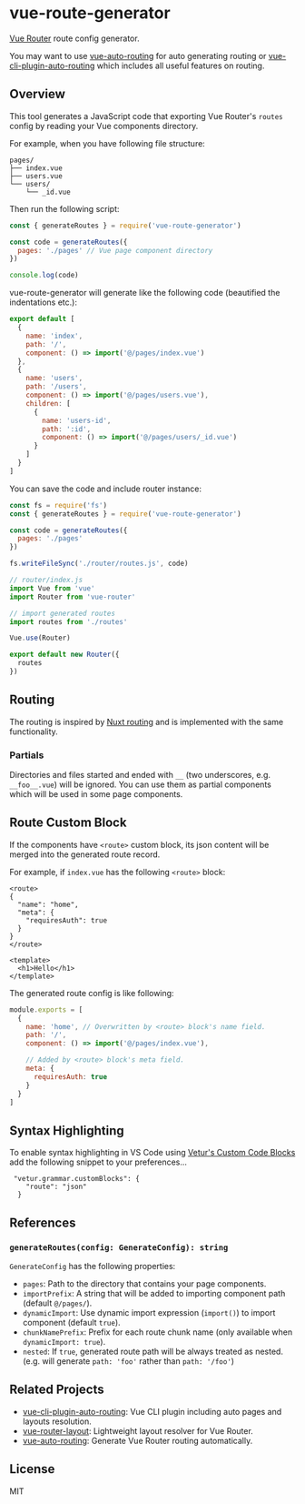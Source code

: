 # vue-route-generator

[Vue Router](https://github.com/vuejs/vue-router) route config generator.

You may want to use [vue-auto-routing](https://github.com/ktsn/vue-auto-routing) for auto generating routing or [vue-cli-plugin-auto-routing](https://github.com/ktsn/vue-cli-plugin-auto-routing) which includes all useful features on routing.

## Overview

This tool generates a JavaScript code that exporting Vue Router's `routes` config by reading your Vue components directory.

For example, when you have following file structure:

```
pages/
├── index.vue
├── users.vue
└── users/
    └── _id.vue
```

Then run the following script:

```js
const { generateRoutes } = require('vue-route-generator')

const code = generateRoutes({
  pages: './pages' // Vue page component directory
})

console.log(code)
```

vue-route-generator will generate like the following code (beautified the indentations etc.):

```js
export default [
  {
    name: 'index',
    path: '/',
    component: () => import('@/pages/index.vue')
  },
  {
    name: 'users',
    path: '/users',
    component: () => import('@/pages/users.vue'),
    children: [
      {
        name: 'users-id',
        path: ':id',
        component: () => import('@/pages/users/_id.vue')
      }
    ]
  }
]
```

You can save the code and include router instance:

```js
const fs = require('fs')
const { generateRoutes } = require('vue-route-generator')

const code = generateRoutes({
  pages: './pages'
})

fs.writeFileSync('./router/routes.js', code)
```

```js
// router/index.js
import Vue from 'vue'
import Router from 'vue-router'

// import generated routes
import routes from './routes'

Vue.use(Router)

export default new Router({
  routes
})
```

## Routing

The routing is inspired by [Nuxt routing](https://nuxtjs.org/guide/routing) and is implemented with the same functionality.

### Partials

Directories and files started and ended with `__` (two underscores, e.g. `__foo__.vue`) will be ignored. You can use them as partial components which will be used in some page components.

## Route Custom Block

If the components have `<route>` custom block, its json content will be merged into the generated route record.

For example, if `index.vue` has the following `<route>` block:

```vue
<route>
{
  "name": "home",
  "meta": {
    "requiresAuth": true
  }
}
</route>

<template>
  <h1>Hello</h1>
</template>
```

The generated route config is like following:

```js
module.exports = [
  {
    name: 'home', // Overwritten by <route> block's name field.
    path: '/',
    component: () => import('@/pages/index.vue'),

    // Added by <route> block's meta field.
    meta: {
      requiresAuth: true
    }
  }
]
```

## Syntax Highlighting

To enable syntax highlighting in VS Code using [Vetur's Custom Code Blocks](https://vuejs.github.io/vetur/highlighting.html#custom-block) add the following snippet to your preferences...
```
 "vetur.grammar.customBlocks": {
    "route": "json"
  }
```

## References

### `generateRoutes(config: GenerateConfig): string`

`GenerateConfig` has the following properties:

- `pages`: Path to the directory that contains your page components.
- `importPrefix`: A string that will be added to importing component path (default `@/pages/`).
- `dynamicImport`: Use dynamic import expression (`import()`) to import component (default `true`).
- `chunkNamePrefix`: Prefix for each route chunk name (only available when `dynamicImport: true`).
- `nested`: If `true`, generated route path will be always treated as nested. (e.g. will generate `path: 'foo'` rather than `path: '/foo'`)

## Related Projects

- [vue-cli-plugin-auto-routing](https://github.com/ktsn/vue-cli-plugin-auto-routing): Vue CLI plugin including auto pages and layouts resolution.
- [vue-router-layout](https://github.com/ktsn/vue-router-layout): Lightweight layout resolver for Vue Router.
- [vue-auto-routing](https://github.com/ktsn/vue-auto-routing): Generate Vue Router routing automatically.

## License

MIT
